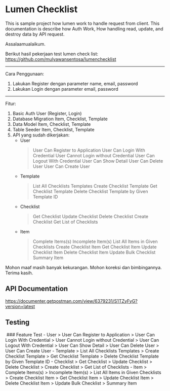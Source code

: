 # Lumen Checklist

This is sample project how lumen work to handle request from client.
This documentation is describe how Auth Work, How handling read, update, and destroy data by API request.

Assalaamualaikum.

Berikut hasil pekerjaan test lumen check list:
https://github.com/mulyawansentosa/lumenchecklist

---------------------------
Cara Penggunaan:
1. Lakukan Register dengan parameter name, email, password
2. Lakukan Login dengan parameter email, password
---------------------------

Fitur:
1. Basic Auth User (Register, Login)
2. Database Migration Item, Checklist, Template
3. Data Model Item, Checklist, Template
4. Table Seeder Item, Checklist, Template
5. API yang sudah dikerjakan:
    - User
      > User Can Register to Application
      > User Can Login With Credential
      > User Cannot Login without Credential
      > User Can Logout With Credential
      > User Can Show Detail
      > User Can Delete User
      > User Can Create User
    - Template
      > List All Checklists Templates
      > Create Checklist Template
      > Get Checklist Template
      > Delete Checklist Template by Given Template ID
    - Checklist
      > Get Checklist
      > Update Checklist
      > Delete Checklist
      > Create Checklist
      > Get List of Checklists
    - Item
      > Complete Items(s)
      > Incomplete Item(s)
      > List All Items in Given Checklists
      > Create Checklist Item
      > Get Checklist Item
      > Update Checklist Item
      > Delete Checklist Item
      > Update Bulk Checklist
      > Summary Item

Mohon maaf masih banyak kekurangan. Mohon koreksi dan bimbingannya. Terima kasih.

## API Documentation
https://documenter.getpostman.com/view/6379231/S1TZyFyG?version=latest

## Testing
<img src="" />
### Feature Test
    - User
      > User Can Register to Application
      > User Can Login With Credential
      > User Cannot Login without Credential
      > User Can Logout With Credential
      > User Can Show Detail
      > User Can Delete User
      > User Can Create User
    - Template
      > List All Checklists Templates
      > Create Checklist Template
      > Get Checklist Template
      > Delete Checklist Template by Given Template ID
    - Checklist
      > Get Checklist
      > Update Checklist
      > Delete Checklist
      > Create Checklist
      > Get List of Checklists
    - Item
      > Complete Items(s)
      > Incomplete Item(s)
      > List All Items in Given Checklists
      > Create Checklist Item
      > Get Checklist Item
      > Update Checklist Item
      > Delete Checklist Item
      > Update Bulk Checklist
      > Summary Item
